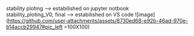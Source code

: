 stability ploting --> estabilished on jupyter notbook  
stability_ploting_V0, final --> estabilished on VS code
![image](https://github.com/user-attachments/assets/8730ed68-e92b-46ad-970e-b14accb29947#pic_left =100X100)
